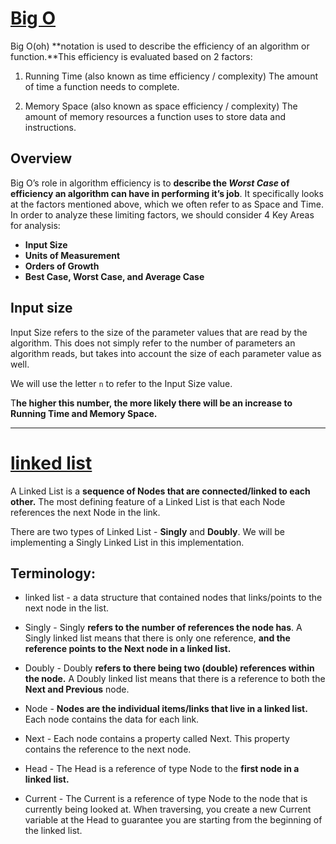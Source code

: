 # [Big O](https://codefellows.github.io/common_curriculum/data_structures_and_algorithms/Code_401/class-05/resources/big_oh.html)

Big O(oh) **notation is used to describe the efficiency of an algorithm or function.**This efficiency is evaluated based on 2 factors:

1. Running Time (also known as time efficiency / complexity)
The amount of time a function needs to complete.

2. Memory Space (also known as space efficiency / complexity)
The amount of memory resources a function uses to store data and instructions.


## Overview
Big O’s role in algorithm efficiency is to **describe the *Worst Case* of efficiency an algorithm can have in performing it’s job**. It specifically looks at the factors mentioned above, which we often refer to as Space and Time. In order to analyze these limiting factors, we should consider 4 Key Areas for analysis:

- **Input Size**
- **Units of Measurement**
- **Orders of Growth**
- **Best Case, Worst Case, and Average Case**

## Input size 


Input Size refers to the size of the parameter values that are read by the algorithm. This does not simply refer to the number of parameters an algorithm reads, but takes into account the size of each parameter value as well.


We will use the letter `n` to refer to the Input Size value.

T**he higher this number, the more likely there will be an increase to Running Time and Memory Space.**


----------------------------------------------------------------------------------
# [linked list](https://medium.com/basecs/whats-a-linked-list-anyway-part-1-d8b7e6508b9d)

A Linked List is a **sequence of Nodes that are connected/linked to each other.** The most defining feature of a Linked List is that each Node references the next Node in the link.

There are two types of Linked List - **Singly** and **Doubly**. We will be implementing a Singly Linked List in this implementation.

## Terminology:

- linked list - a data structure that contained nodes that links/points to the next node in the list.

- Singly - Singly **refers to the number of references the node has**. A Singly linked list means that there is only one reference, **and the reference points to the Next node in a linked list.**

- Doubly - Doubly **refers to there being two (double) references within the node.** A Doubly linked list means that there is a reference to both the **Next and Previous** node.

- Node - **Nodes are the individual items/links that live in a linked list.** Each node contains the data for each link.

- Next - Each node contains a property called Next. This property contains the reference to the next node.

- Head - The Head is a reference of type Node to the **first node in a linked list.**

- Current - The Current is a reference of type Node to the node that is currently being looked at. When traversing, you create a new Current variable at the Head to guarantee you are starting from the beginning of the linked list.
